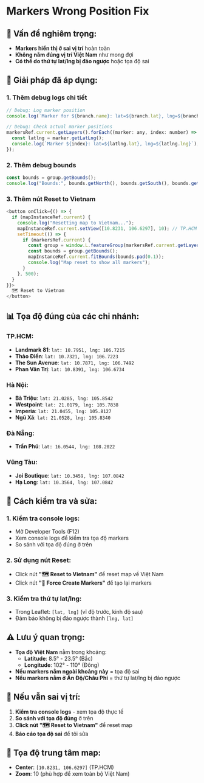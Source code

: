 # Markers Wrong Position Fix

## 🚨 **Vấn đề nghiêm trọng:**
- **Markers hiển thị ở sai vị trí** hoàn toàn
- **Không nằm đúng vị trí Việt Nam** như mong đợi
- **Có thể do thứ tự lat/lng bị đảo ngược** hoặc tọa độ sai

## 🔧 **Giải pháp đã áp dụng:**

### 1. **Thêm debug logs chi tiết**
```javascript
// Debug: Log marker position
console.log(`Marker for ${branch.name}: lat=${branch.lat}, lng=${branch.lng}`);

// Debug: Check actual marker positions
markersRef.current.getLayers().forEach((marker: any, index: number) => {
  const latlng = marker.getLatLng();
  console.log(`Marker ${index}: lat=${latlng.lat}, lng=${latlng.lng}`);
});
```

### 2. **Thêm debug bounds**
```javascript
const bounds = group.getBounds();
console.log("Bounds:", bounds.getNorth(), bounds.getSouth(), bounds.getEast(), bounds.getWest());
```

### 3. **Thêm nút Reset to Vietnam**
```javascript
<button onClick={() => {
  if (mapInstanceRef.current) {
    console.log("Resetting map to Vietnam...");
    mapInstanceRef.current.setView([10.8231, 106.6297], 10); // TP.HCM
    setTimeout(() => {
      if (markersRef.current) {
        const group = window.L.featureGroup(markersRef.current.getLayers());
        const bounds = group.getBounds();
        mapInstanceRef.current.fitBounds(bounds.pad(0.1));
        console.log("Map reset to show all markers");
      }
    }, 500);
  }
}}>
  🗺️ Reset to Vietnam
</button>
```

## 📊 **Tọa độ đúng của các chi nhánh:**

### TP.HCM:
- **Landmark 81**: `lat: 10.7951, lng: 106.7215`
- **Thảo Điền**: `lat: 10.7321, lng: 106.7223`
- **The Sun Avenue**: `lat: 10.7871, lng: 106.7492`
- **Phan Văn Trị**: `lat: 10.8391, lng: 106.6734`

### Hà Nội:
- **Bà Triệu**: `lat: 21.0285, lng: 105.8542`
- **Westpoint**: `lat: 21.0179, lng: 105.7838`
- **Imperia**: `lat: 21.0455, lng: 105.8127`
- **Ngũ Xã**: `lat: 21.0528, lng: 105.8340`

### Đà Nẵng:
- **Trần Phú**: `lat: 16.0544, lng: 108.2022`

### Vũng Tàu:
- **Joi Boutique**: `lat: 10.3459, lng: 107.0842`
- **Hạ Long**: `lat: 10.3564, lng: 107.0842`

## 🎯 **Cách kiểm tra và sửa:**

### 1. **Kiểm tra console logs:**
- Mở Developer Tools (F12)
- Xem console logs để kiểm tra tọa độ markers
- So sánh với tọa độ đúng ở trên

### 2. **Sử dụng nút Reset:**
- Click nút **"🗺️ Reset to Vietnam"** để reset map về Việt Nam
- Click nút **"🚨 Force Create Markers"** để tạo lại markers

### 3. **Kiểm tra thứ tự lat/lng:**
- Trong Leaflet: `[lat, lng]` (vĩ độ trước, kinh độ sau)
- Đảm bảo không bị đảo ngược thành `[lng, lat]`

## ⚠️ **Lưu ý quan trọng:**

- **Tọa độ Việt Nam** nằm trong khoảng:
  - **Latitude**: 8.5° - 23.5° (Bắc)
  - **Longitude**: 102° - 110° (Đông)
- **Nếu markers nằm ngoài khoảng này** = tọa độ sai
- **Nếu markers nằm ở Ấn Độ/Châu Phi** = thứ tự lat/lng bị đảo ngược

## 🚨 **Nếu vẫn sai vị trí:**

1. **Kiểm tra console logs** - xem tọa độ thực tế
2. **So sánh với tọa độ đúng** ở trên
3. **Click nút "🗺️ Reset to Vietnam"** để reset map
4. **Báo cáo tọa độ sai** để tôi sửa

## 📍 **Tọa độ trung tâm map:**
- **Center**: `[10.8231, 106.6297]` (TP.HCM)
- **Zoom**: 10 (phù hợp để xem toàn bộ Việt Nam)
